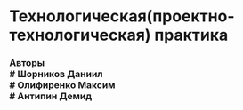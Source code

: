 # Технологическая(проектно-технологическая) практика
### Авторы <br /> # Шорников Даниил <br /> # Олифиренко Максим <br /> # Антипин Демид
